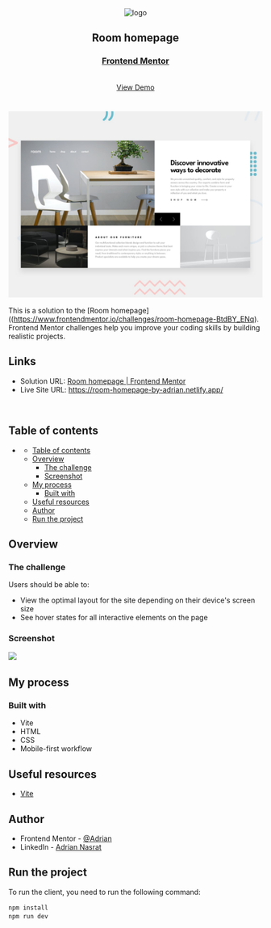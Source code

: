 <div align="center">

  <img src="https://www.frontendmentor.io/static/images/logo-mobile.svg" alt="logo" width="60" height="auto">

  <h2>Room homepage</h2>

  <h3>
    <a href="(https://www.frontendmentor.io/solutions/room-landing-page-fEPtyNk7Hh)">
      <strong>Frontend Mentor</strong>
    </a>
  </h3>

  <br>

  <div align="center">
    <a href="https://room-homepage-by-adrian.netlify.app/">View Demo</a>
  </div>

</div>

#

<div align="center">

![](./design/desktop-preview.jpg)

</div>

This is a solution to the [Room homepage]((https://www.frontendmentor.io/challenges/room-homepage-BtdBY_ENq). Frontend Mentor challenges help you improve your coding skills by building realistic projects.

<h2>Links</h2>

- Solution URL: [Room homepage | Frontend Mentor](https://www.frontendmentor.io/solutions/room-landing-page-fEPtyNk7Hh)
- Live Site URL: https://room-homepage-by-adrian.netlify.app/

<br>

## Table of contents

- [](#)
  - [Table of contents](#table-of-contents)
  - [Overview](#overview)
    - [The challenge](#the-challenge)
    - [Screenshot](#screenshot)
  - [My process](#my-process)
    - [Built with](#built-with)
  - [Useful resources](#useful-resources)
  - [Author](#author)
  - [Run the project](#run-the-project)

## Overview

### The challenge

Users should be able to:

- View the optimal layout for the site depending on their device's screen size
- See hover states for all interactive elements on the page

### Screenshot

![](src/assets/images/screenshot.PNG)

## My process

### Built with

- Vite
- HTML
- CSS
- Mobile-first workflow

## Useful resources

- [Vite](https://vitejs.dev/)

## Author

- Frontend Mentor - [@Adrian](https://www.frontendmentor.io/profile/aliadrian)
- LinkedIn - [Adrian Nasrat](https://www.linkedin.com/in/adrian-nasrat/)

## Run the project

To run the client, you need to run the following command:

```bash
npm install
npm run dev
```

